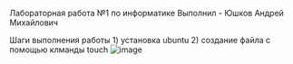 Лабораторная работа №1 по информатике
Выполнил - Юшков Андрей Михайлович


Шаги выполнения работы 
1)
установка ubuntu
2)
создание файла с помощью клманды touch
![image](https://github.com/user-attachments/assets/3e44f24d-deda-45c2-8f55-56373aa7ca1e)
